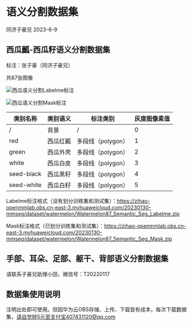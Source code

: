 # 语义分割数据集

同济子豪兄 2023-6-9

## 西瓜瓤-西瓜籽语义分割数据集

标注：张子豪（同济子豪兄）

共87张图像

![西瓜语义分割Labelme标注](https://zihao-openmmlab.obs.cn-east-3.myhuaweicloud.com/20230130-mmseg/dataset/watermelon/meta/watermelon_labelme1.jpg)

![西瓜语义分割Mask标注](https://zihao-openmmlab.obs.cn-east-3.myhuaweicloud.com/20230130-mmseg/dataset/watermelon/meta/watermelon_mask.jpg)

| 类别名称   | 类别语义 | 标注类别          | 灰度图像素值 |
| ---------- | -------- | ----------------- | ------------ |
| /          | 背景     | /                 | 0            |
| red        | 西瓜红瓤 | 多段线（polygon） | 1            |
| green      | 西瓜外壳 | 多段线（polygon） | 2            |
| white      | 西瓜白皮 | 多段线（polygon） | 3            |
| seed-black | 西瓜黑籽 | 多段线（polygon） | 4            |
| seed-white | 西瓜白籽 | 多段线（polygon） | 5            |

Labelme标注格式（没有划分训练集和测试集）：https://zihao-openmmlab.obs.cn-east-3.myhuaweicloud.com/20230130-mmseg/dataset/watermelon/Watermelon87_Semantic_Seg_Labelme.zip

Mask标注格式（已划分训练集和测试集）：https://zihao-openmmlab.obs.cn-east-3.myhuaweicloud.com/20230130-mmseg/dataset/watermelon/Watermelon87_Semantic_Seg_Mask.zip

## 手部、耳朵、足部、躯干、背部语义分割数据集

请联系子豪兄助理小田，微信号：T20220117

## 数据集使用说明

注明出处即可使用。但因华为云OBS存储、上传、下载皆有成本，每次下载数据集，请自觉转5元至支付宝407431120@qq.com
